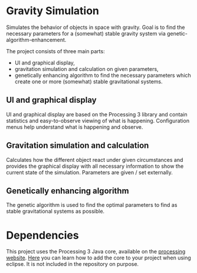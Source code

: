 # Gravity Simulation
Simulates the behavior of objects in space with gravity. Goal is to find the necessary parameters for a (somewhat) stable gravity system via genetic-algorithm-enhancement.

The project consists of three main parts:
- UI and graphical display,
- gravitation simulation and calculation on given parameters,
- genetically enhancing algorithm to find the necessary parameters which create one or more (somewhat) stable gravitational systems.

## UI and graphical display
UI and graphical display are based on the Processing 3 library and contain statistics and easy-to-observe viewing of what is happening. Configuration menus help understand what is happening and observe.

## Gravitation simulation and calculation
Calculates how the different object react under given circumstances and provides the graphical display with all necessary information to show the current state of the simulation. Parameters are given / set externally.

## Genetically enhancing algorithm
The genetic algorithm is used to find the optimal parameters to find as stable gravitational systems as possible.

# Dependencies
This project uses the Processing 3 Java core, available on the [processing website](https://processing.org/).
[Here](https://processing.org/tutorials/eclipse/) you can learn how to add the core to your project when using eclipse. It is not included in the repository on purpose.
